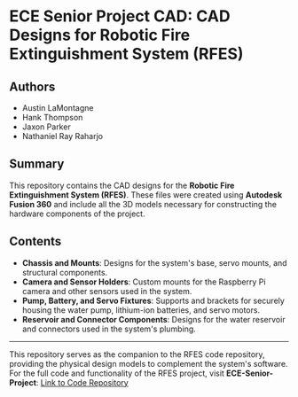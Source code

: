 # ECE Senior Project CAD: CAD Designs for Robotic Fire Extinguishment System (RFES)

## Authors
- Austin LaMontagne
- Hank Thompson
- Jaxon Parker
- Nathaniel Ray Raharjo

## Summary
This repository contains the CAD designs for the **Robotic Fire Extinguishment System (RFES)**. These files were created using **Autodesk Fusion 360** and include all the 3D models necessary for constructing the hardware components of the project.

## Contents
- **Chassis and Mounts**: Designs for the system's base, servo mounts, and structural components.  
- **Camera and Sensor Holders**: Custom mounts for the Raspberry Pi camera and other sensors used in the system.  
- **Pump, Battery, and Servo Fixtures**: Supports and brackets for securely housing the water pump, lithium-ion batteries, and servo motors.  
- **Reservoir and Connector Components**: Designs for the water reservoir and connectors used in the system's plumbing.  

---

This repository serves as the companion to the RFES code repository, providing the physical design models to complement the system's software. For the full code and functionality of the RFES project, visit **ECE-Senior-Project**: [Link to Code Repository](https://github.com/jaxonparker18/ECE-Senior-Project)
